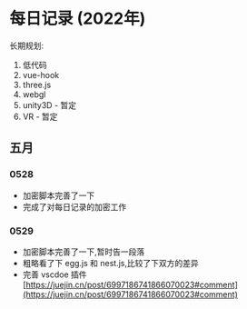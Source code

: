 # 每日记录 (2022年)
长期规划:
1. 低代码
2. vue-hook
3. three.js
4. webgl
5. unity3D - 暂定
6. VR - 暂定

## 五月
### 0528
+ 加密脚本完善了一下
+ 完成了对每日记录的加密工作

### 0529
+ 加密脚本完善了一下,暂时告一段落
+ 粗略看了下 egg.js 和 nest.js,比较了下双方的差异
+ 完善 vscdoe 插件 [https://juejin.cn/post/6997186741866070023#comment](https://juejin.cn/post/6997186741866070023#comment)